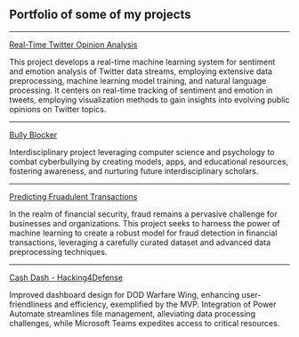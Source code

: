 ## Portfolio of some of my projects

---

[Real-Time Twitter Opinion Analysis](/twitsent)

This project develops a real-time machine learning system for sentiment and emotion analysis of Twitter data streams, employing extensive data preprocessing, machine learning model training, and natural language processing. It centers on real-time tracking of sentiment and emotion in tweets, employing visualization methods to gain insights into evolving public opinions on Twitter topics.

---
[Bully Blocker](/bullyblocker)

Interdisciplinary project leveraging computer science and psychology to combat cyberbullying by creating models, apps, and educational resources, fostering awareness, and nurturing future interdisciplinary scholars.

---
[Predicting Fruadulent Transactions](/fraud)

In the realm of financial security, fraud remains a pervasive challenge for businesses and organizations. This project seeks to harness the power of machine learning to create a robust model for fraud detection in financial transactions, leveraging a carefully curated dataset and advanced data preprocessing techniques.

---
[Cash Dash - Hacking4Defense](pdf/CashDash.pptx)

Improved dashboard design for DOD Warfare Wing, enhancing user-friendliness and efficiency, exemplified by the MVP. Integration of Power Automate streamlines file management, alleviating data processing challenges, while Microsoft Teams expedites access to critical resources.




